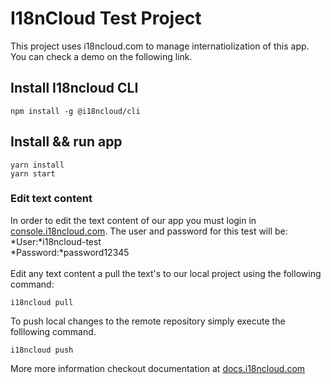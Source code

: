 # I18nCloud Test Project
This project uses i18ncloud.com to manage internatiolization of this app. You can check a demo on the following link.


## Install I18ncloud CLI

```
npm install -g @i18ncloud/cli
```

## Install && run app

```
yarn install 
yarn start
```

### Edit text content
In order to edit the text content of our app you must login in [console.i18ncloud.com](https://consoloe.i18ncloud.com).
The user and password for this test will be:
<br>
*User:*i18ncloud-test<br>
*Password:*password12345
<br>
<br>
Edit any text content a pull the text's to our local project using the following command:

```
i18ncloud pull
```

To push local changes to the remote repository simply execute the folllowing command.
```
i18ncloud push
```

More more information checkout documentation at [docs.i18ncloud.com](https://docs.i18ncloud.com)
